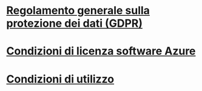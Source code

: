 
# [Regolamento generale sulla protezione dei dati (GDPR)](gdpr.md)
# [Condizioni di licenza software Azure](/legal/information-protection/software-license-terms)
# [Condizioni di utilizzo](/legal/termsofuse)
<!--
## [Basco](software-license-terms-eu-es.md)
## [Bulgaro](software-license-terms-bg-bg.md)
## [Catalano](software-license-terms-ca-es.md)
## [Cinese - Semplificato](software-license-terms-zh-tw.md)
## [Cinese - Tradizionale](software-license-terms-zh-cn.md)
## [Croato](software-license-terms-hr-hr.md)
## [Ceco](software-license-terms-cs-cz.md)
## [Danese](software-license-terms-da-dk.md)
## [Olandese](software-license-terms-nl-nl.md)
## [Estone](software-license-terms-et-ee.md)
## [Finlandese](software-license-terms-fi-fi.md)
## [Francese](software-license-terms-fr-fr.md)
## [Gallego](software-license-terms-gl-es.md)
## [Tedesco](software-license-terms-de-de.md)
## [Greco](software-license-terms-el-gr.md)
## [Hindi](software-license-terms-hi-in.md)
## [Ungherese](software-license-terms-hu-hu.md)
## [Indonesiano](software-license-terms-id-id.md)
## [Italiano](software-license-terms-it-it.md)
## [Giapponese](software-license-terms-ja-jp.md)
## [Kazaco](software-license-terms-kk-kz.md)
## [Coreano](software-license-terms-ko-kr.md)
## [Lettone](software-license-terms-lv-lv.md)
## [Lituano](software-license-terms-lt-lt.md)
## [Malese](software-license-terms-ms-my.md)
## [Norvegese](software-license-terms-nb-no.md)
## [Polacco](software-license-terms-pl-pl.md)
## [Portoghese - Brasile](software-license-terms-pt-br.md)
## [Portoghese - Portogallo](software-license-terms-pt-pt.md)
## [Rumeno](software-license-terms-ro-ro.md)
## [Russo](software-license-terms-ru-ru.md)
## [Serbo - Cirillico](software-license-terms-cy-sr-sp.md)
## [Serbo - Latino](software-license-terms-lt-sr-sp.md)
## [Slovacco](software-license-terms-sk-sk.md)
## [Sloveno](software-license-terms-sl-si.md)
## [Spagnolo](software-license-terms-es-es.md)
## [Svedese](software-license-terms-sv-se.md)
## [Tailandese](software-license-terms-th-th.md)
## [Turco](software-license-terms-tr-tr.md)
## [Ucraino](software-license-terms-uk-ua.md)
## [Valenziano](software-license-terms-val.md)
## [Vietnamita](software-license-terms-vi-vn.md)
-->
